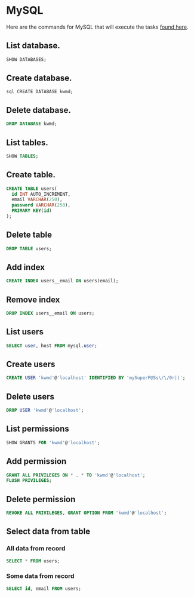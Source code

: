 # MySQL

Here are the commands for MySQL that will execute the tasks [found here](/concepts/databases.md#database-commands).

## List database.

```sql
SHOW DATABASES;
```

## Create database.

```sql CREATE DATABASE kwmd;```

## Delete database.

```sql
DROP DATABASE kwmd;
```

## List tables.

```sql
SHOW TABLES;
```

## Create table.

```sql
CREATE TABLE users(
  id INT AUTO_INCREMENT,
  email VARCHAR(250),
  password VARCHAR(250),
  PRIMARY KEY(id)
);
```

## Delete table

```sql
DROP TABLE users;
```

## Add index

```sql
CREATE INDEX users__email ON users(email);
```

## Remove index

```sql
DROP INDEX users__email ON users;
```

## List users

```sql
SELECT user, host FROM mysql.user;
```

## Create users

```sql
CREATE USER 'kwmd'@'localhost' IDENTIFIED BY 'mySuperP@Ss\/\/0r|)';
```

## Delete users

```sql
DROP USER 'kwmd'@'localhost';
```

## List permissions

```sql
SHOW GRANTS FOR 'kwmd'@'localhost';
```

## Add permission

```sql
GRANT ALL PRIVILEGES ON * . * TO 'kwmd'@'localhost';
FLUSH PRIVILEGES;
```

## Delete permission

```sql
REVOKE ALL PRIVILEGES, GRANT OPTION FROM 'kwmd'@'localhost';
```

## Select data from table

### All data from record

```sql
SELECT * FROM users;
```

### Some data from record

```sql
SELECT id, email FROM users;
```

